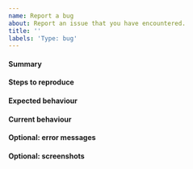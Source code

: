 ```yaml
---
name: Report a bug
about: Report an issue that you have encountered.
title: ''
labels: 'Type: bug'
---
```


#### Summary

<Provide information about the problem.>

#### Steps to reproduce

<Provide CIL version and instructions for reproducing this issue.>

#### Expected behaviour

<Explain how the software should behave.>

#### Current behaviour

<Provide information about the current behaviour.>

#### Optional: error messages

<Report relevant failure logs or error messages.>

#### Optional: screenshots

<Upload screenshots illustrating the problem.>